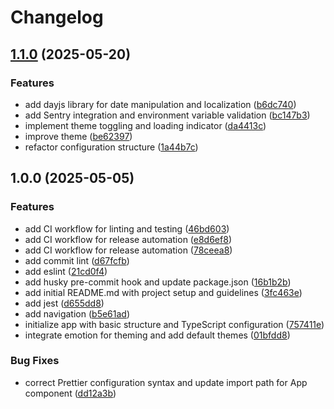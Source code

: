 # Changelog

## [1.1.0](https://github.com/RanielliMontagna/allay-template/compare/v1.0.0...v1.1.0) (2025-05-20)


### Features

* add dayjs library for date manipulation and localization ([b6dc740](https://github.com/RanielliMontagna/allay-template/commit/b6dc740e724d82f8eeb1a80d7d70b776aff4cb4b))
* add Sentry integration and environment variable validation ([bc147b3](https://github.com/RanielliMontagna/allay-template/commit/bc147b30e866223512a678c617154d0b36028cba))
* implement theme toggling and loading indicator ([da4413c](https://github.com/RanielliMontagna/allay-template/commit/da4413c2cd51fa7a569b708a26feda325de46f1e))
* improve theme ([be62397](https://github.com/RanielliMontagna/allay-template/commit/be6239708c791e8c344fc3a14c2bf6ef824d10e8))
* refactor configuration structure ([1a44b7c](https://github.com/RanielliMontagna/allay-template/commit/1a44b7cbc3a12adbfc003b35ab222a1bcf245511))

## 1.0.0 (2025-05-05)


### Features

* add CI workflow for linting and testing ([46bd603](https://github.com/RanielliMontagna/allay-template/commit/46bd603206144659e60c754d7ad91518b3592b88))
* add CI workflow for release automation ([e8d6ef8](https://github.com/RanielliMontagna/allay-template/commit/e8d6ef82d592a478834c5104c7e26589c3a02752))
* add CI workflow for release automation ([78ceea8](https://github.com/RanielliMontagna/allay-template/commit/78ceea8581973701f03dd8f3c495eedbcae15307))
* add commit lint ([d67fcfb](https://github.com/RanielliMontagna/allay-template/commit/d67fcfb50383128c4f7dbf74b9487deeebc43bc9))
* add eslint ([21cd0f4](https://github.com/RanielliMontagna/allay-template/commit/21cd0f4763804f36da208a166fca5099d4c9e8de))
* add husky pre-commit hook and update package.json ([16b1b2b](https://github.com/RanielliMontagna/allay-template/commit/16b1b2b0a88ef7e332efb61b323c7ae1bd6a9cca))
* add initial README.md with project setup and guidelines ([3fc463e](https://github.com/RanielliMontagna/allay-template/commit/3fc463e3055b0a38ab9bb30d856c24b0cc259db5))
* add jest ([d655dd8](https://github.com/RanielliMontagna/allay-template/commit/d655dd8747cd283b4006293fdc33a7267a1ff1db))
* add navigation ([b5e61ad](https://github.com/RanielliMontagna/allay-template/commit/b5e61ad1721ca3d3446680492f2575a53786817e))
* initialize app with basic structure and TypeScript configuration ([757411e](https://github.com/RanielliMontagna/allay-template/commit/757411e4aec149fcf7c7cc5d68c1315fa01a0b3c))
* integrate emotion for theming and add default themes ([01bfdd8](https://github.com/RanielliMontagna/allay-template/commit/01bfdd885314e54dd8933b7ad62ba7cff6d9e0c3))


### Bug Fixes

* correct Prettier configuration syntax and update import path for App component ([dd12a3b](https://github.com/RanielliMontagna/allay-template/commit/dd12a3b187f619cd29294721d341e62f7ffaaddb))
